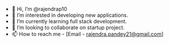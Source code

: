 - 👋 Hi, I’m @rajendrap10
- 👀 I’m interested in developing new applications.
- 🌱 I’m currently learning full stack development.
- 💞️ I’m looking to collaborate on startup project.
- 📫 How to reach me - [Email - rajendra.pandey21@gmail.com]

<!---
rajendrap10/rajendrap10 is a ✨ special ✨ repository because its `README.md` (this file) appears on your GitHub profile.
You can click the Preview link to take a look at your changes.
--->

